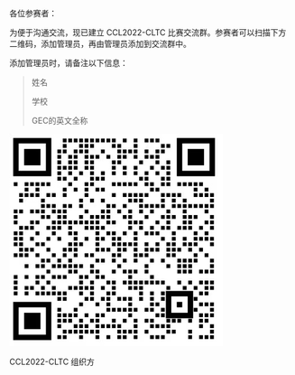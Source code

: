  

各位参赛者：



为便于沟通交流，现已建立 CCL2022-CLTC 比赛交流群。参赛者可以扫描下方二维码，添加管理员，再由管理员添加到交流群中。

添加管理员时，请备注以下信息：

> 姓名
>
> 学校
>
> GEC的英文全称

![qr-code](wechat-qrcode.jpg)

CCL2022-CLTC 组织方
